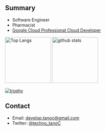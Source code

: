 ## Summary
- Software Engineer
- Pharmacist
- [Google Cloud Professional Cloud Developer](https://www.credential.net/6dad2188-d0b0-40a6-aa57-6b24b18c28ae?key=0f7c6736e3f67b90ab8529a899c405bb637177dff9d5aaf2db59d06c153aa9d4)


<p align="left"> 
  <img alt="Top Langs" height="150px" src="https://github-readme-stats.vercel.app/api/top-langs/?username=techno-tanoC&layout=compact&count_private=true&show_icons=true&show_icons=true&theme=onedark" />
  <img alt="github stats" height="150px" src="https://github-readme-stats.vercel.app/api?username=techno-tanoC&count_private=true&show_icons=true&show_icons=true&theme=onedark" />
</p>

[![trophy](https://github-profile-trophy.vercel.app/?username=techno-tanoC&theme=onedark&column=-1)](https://github.com/ryo-ma/github-profile-trophy)

## Contact
- Email: develop.tanoc@gmail.com
- Twitter: [@techno_tanoC](https://twitter.com/techno_tanoC)
